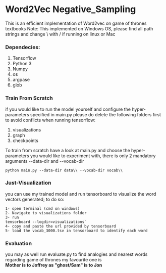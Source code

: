 # Word2Vec Negative_Sampling

This is an efficient implementation of Word2vec on game of thrones textbooks
Note: This implemented on Windows OS, please find all path strings and change \\ with / if running on linux or Mac

### Dependecies:
1. Tensorflow
2. Python 3
3. Numpy
4. os
5. argpase
6. glob



### Train From Scratch
if you would like to run the model yourself and configure the hyper-parameters specified in main.py please do delete the following folders first to avoid conflicts when running tensorflow:
1. visualizations
2. graph
3. checkpoints

To train from scratch have a look at main.py and choose the hyper-parameters you would like to experiment with, there is only 2 mandatory arguments --data-dir and --vocab-dir
```
python main.py --data-dir data\\ --vocab-dir vocab\\
```

### Just-Visualization
you can use my trained model and run tensorboard to visualize the word vectors generated; to do so:

```
1- open terminal (cmd on windows) 
2- Navigate to visualizations folder
3- run 
tensorboard --logdir=visualizations`
4- copy and paste the url provided by tensorboard
5- load the vocab_3000.tsv in tensorboard to identify each word

```

### Evaluation
you may as well run evaluate.py to find analogies and nearest words regarding game of thrones
my favourite one is <br />
**Mother is to Joffrey as "ghost/Sam" is to Jon**

